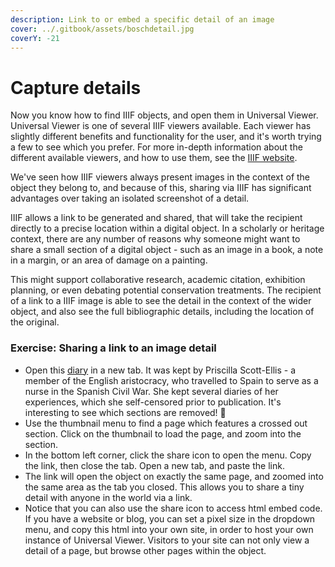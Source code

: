 ```yaml
---
description: Link to or embed a specific detail of an image
cover: ../.gitbook/assets/boschdetail.jpg
coverY: -21
---
```


# Capture details

Now you know how to find IIIF objects, and open them in Universal Viewer. Universal Viewer is one of several IIIF viewers available. Each viewer has slightly different benefits and functionality for the user, and it's worth trying a few to see which you prefer. For more in-depth information about the different available viewers, and how to use them, see the [IIIF website](https://iiif.io/guides/using\_iiif\_resources/).

We've seen how IIIF viewers always present images in the context of the object they belong to, and because of this, sharing via IIIF has significant advantages over taking an isolated screenshot of a detail.

IIIF allows a link to be generated and shared, that will take the recipient directly to a precise location within a digital object. In a scholarly or heritage context, there are any number of reasons why someone might want to share a small section of a digital object - such as an image in a book, a note in a margin, or an area of damage on a painting.&#x20;

This might support collaborative research, academic citation, exhibition planning, or even debating potential conservation treatments. The recipient of a link to a IIIF image is able to see the detail in the context of the wider object, and also see the full bibliographic details, including the location of the original.

### Exercise: Sharing a link to an image detail

* Open this [diary](https://librarysearch.cardiff.ac.uk/view/UniversalViewer/44WHELF\_CAR/12208502890002420) in a new tab. It was kept by Priscilla Scott-Ellis - a member of the English aristocracy, who travelled to Spain to serve as a nurse in the Spanish Civil War. She kept several diaries of her experiences, which she self-censored prior to publication. It's interesting to see which sections are removed! 🔎
* Use the thumbnail menu to find a page which features a crossed out section. Click on the thumbnail to load the page, and zoom into the section.
* In the bottom left corner, click the share icon to open the menu. Copy the link, then close the tab. Open a new tab, and paste the link.
* The link will open the object on exactly the same page, and zoomed into the same area as the tab you closed. This allows you to share a tiny detail with anyone in the world via a link.
* Notice that you can also use the share icon to access html embed code. If you have a website or blog, you can set a pixel size in the dropdown menu, and copy this html into your own site, in order to host your own instance of Universal Viewer. Visitors to your site can not only view a detail of a page, but browse other pages within the object.
